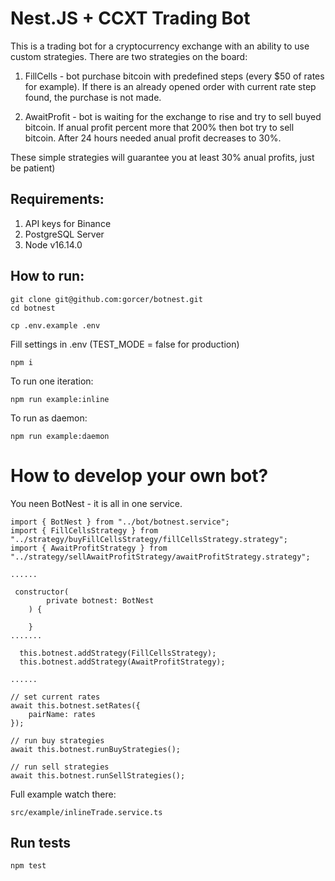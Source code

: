 # Nest.JS + CCXT Trading Bot

This is a trading bot for a cryptocurrency exchange with an ability to use custom strategies.
There are two strategies on the board:

1) FillCells - bot purchase bitcoin with predefined steps (every $50 of rates for example). If there is an already opened order with current rate step found, the purchase is not made.

2) AwaitProfit - bot is waiting for the exchange to rise and try to sell buyed bitcoin. If anual profit percent more that 200% then bot try to sell bitcoin. After 24 hours needed anual profit decreases to 30%.

These simple strategies will guarantee you at least 30% anual profits, just be patient) 


## Requirements:
1. API keys for Binance
2. PostgreSQL Server
3. Node v16.14.0


## How to run:

```
git clone git@github.com:gorcer/botnest.git
cd botnest
```

```
cp .env.example .env
```


Fill settings in .env 
(TEST_MODE = false for production)


```
npm i
```

To run one iteration:
```
npm run example:inline
```

To run as daemon:
```
npm run example:daemon
```

# How to develop your own bot?

You neen BotNest - it is all in one service.

```
import { BotNest } from "../bot/botnest.service";
import { FillCellsStrategy } from "../strategy/buyFillCellsStrategy/fillCellsStrategy.strategy";
import { AwaitProfitStrategy } from "../strategy/sellAwaitProfitStrategy/awaitProfitStrategy.strategy";

......

 constructor(
        private botnest: BotNest
    ) {

    }
.......

  this.botnest.addStrategy(FillCellsStrategy);
  this.botnest.addStrategy(AwaitProfitStrategy);

......

// set current rates
await this.botnest.setRates({
    pairName: rates
});

// run buy strategies
await this.botnest.runBuyStrategies();

// run sell strategies
await this.botnest.runSellStrategies();

```


Full example watch there:
```
src/example/inlineTrade.service.ts
```


## Run tests

```
npm test
```
